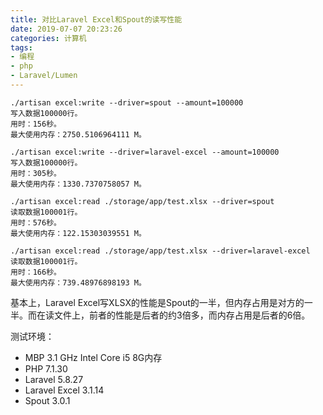 ```yaml
---
title: 对比Laravel Excel和Spout的读写性能
date: 2019-07-07 20:23:26
categories: 计算机
tags:
- 编程
- php
- Laravel/Lumen
---
```


```
./artisan excel:write --driver=spout --amount=100000
写入数据100000行。
用时：156秒。
最大使用内存：2750.5106964111 M。

./artisan excel:write --driver=laravel-excel --amount=100000
写入数据100000行。
用时：305秒。
最大使用内存：1330.7370758057 M。

./artisan excel:read ./storage/app/test.xlsx --driver=spout
读取数据100001行。
用时：576秒。
最大使用内存：122.15303039551 M。

./artisan excel:read ./storage/app/test.xlsx --driver=laravel-excel
读取数据100001行。
用时：166秒。
最大使用内存：739.48976898193 M。
```

基本上，Laravel Excel写XLSX的性能是Spout的一半，但内存占用是对方的一半。而在读文件上，前者的性能是后者的约3倍多，而内存占用是后者的6倍。

测试环境：

- MBP 3.1 GHz Intel Core i5 8G内存
- PHP 7.1.30
- Laravel 5.8.27
- Laravel Excel 3.1.14
- Spout 3.0.1
